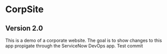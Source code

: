 # CorpSite

## Version 2.0

This is a demo of a corporate website.  The goal is to show changes to this app propigate through the ServiceNow DevOps app. 
Test commit
